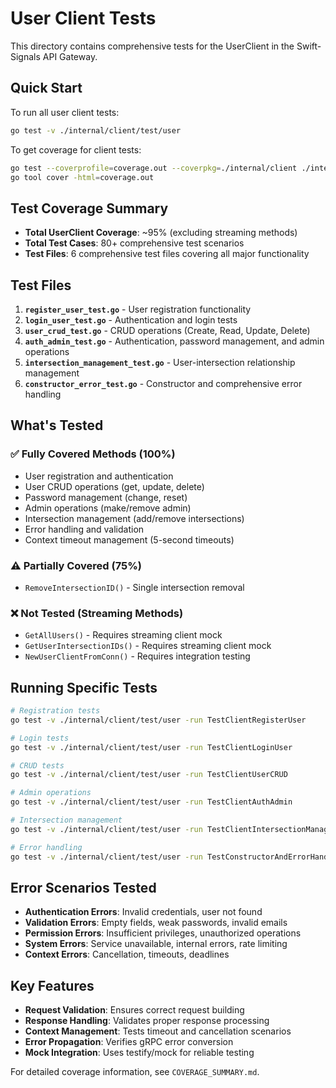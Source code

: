 # User Client Tests

This directory contains comprehensive tests for the UserClient in the Swift-Signals API Gateway.

## Quick Start

To run all user client tests:
```bash
go test -v ./internal/client/test/user
```

To get coverage for client tests:
```bash
go test --coverprofile=coverage.out --coverpkg=./internal/client ./internal/client/test/user
go tool cover -html=coverage.out
```

## Test Coverage Summary

- **Total UserClient Coverage**: ~95% (excluding streaming methods)
- **Total Test Cases**: 80+ comprehensive test scenarios
- **Test Files**: 6 comprehensive test files covering all major functionality

## Test Files

1. **`register_user_test.go`** - User registration functionality
2. **`login_user_test.go`** - Authentication and login tests
3. **`user_crud_test.go`** - CRUD operations (Create, Read, Update, Delete)
4. **`auth_admin_test.go`** - Authentication, password management, and admin operations
5. **`intersection_management_test.go`** - User-intersection relationship management
6. **`constructor_error_test.go`** - Constructor and comprehensive error handling

## What's Tested

### ✅ Fully Covered Methods (100%)
- User registration and authentication
- User CRUD operations (get, update, delete)
- Password management (change, reset)
- Admin operations (make/remove admin)
- Intersection management (add/remove intersections)
- Error handling and validation
- Context timeout management (5-second timeouts)

### ⚠️ Partially Covered (75%)
- `RemoveIntersectionID()` - Single intersection removal

### ❌ Not Tested (Streaming Methods)
- `GetAllUsers()` - Requires streaming client mock
- `GetUserIntersectionIDs()` - Requires streaming client mock
- `NewUserClientFromConn()` - Requires integration testing

## Running Specific Tests

```bash
# Registration tests
go test -v ./internal/client/test/user -run TestClientRegisterUser

# Login tests  
go test -v ./internal/client/test/user -run TestClientLoginUser

# CRUD tests
go test -v ./internal/client/test/user -run TestClientUserCRUD

# Admin operations
go test -v ./internal/client/test/user -run TestClientAuthAdmin

# Intersection management
go test -v ./internal/client/test/user -run TestClientIntersectionManagement

# Error handling
go test -v ./internal/client/test/user -run TestConstructorAndErrorHandling
```

## Error Scenarios Tested

- **Authentication Errors**: Invalid credentials, user not found
- **Validation Errors**: Empty fields, weak passwords, invalid emails
- **Permission Errors**: Insufficient privileges, unauthorized operations
- **System Errors**: Service unavailable, internal errors, rate limiting
- **Context Errors**: Cancellation, timeouts, deadlines

## Key Features

- **Request Validation**: Ensures correct request building
- **Response Handling**: Validates proper response processing
- **Context Management**: Tests timeout and cancellation scenarios
- **Error Propagation**: Verifies gRPC error conversion
- **Mock Integration**: Uses testify/mock for reliable testing

For detailed coverage information, see `COVERAGE_SUMMARY.md`.
